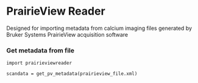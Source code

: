 # PrairieView Reader

Designed for importing metadata from calcium imaging files generated by Bruker Systems PrairieView acquisition software

### Get metadata from file
```
import prairieviewreader

scandata = get_pv_metadata(prairieview_file.xml)
```